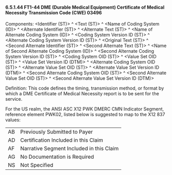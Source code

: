 #### 6.5.1.44 FT1-44 DME (Durable Medical Equipment) Certificate of Medical Necessity Transmission Code (CWE) 03496

Components: &lt;Identifier (ST)> ^ &lt;Text (ST)> ^ &lt;Name of Coding System (ID)> ^ &lt;Alternate Identifier (ST)> ^ &lt;Alternate Text (ST)> ^ &lt;Name of Alternate Coding System (ID)> ^ &lt;Coding System Version ID (ST)> ^ &lt;Alternate Coding System Version ID (ST)> ^ &lt;Original Text (ST)> ^ &lt;Second Alternate Identifier (ST)> ^ &lt;Second Alternate Text (ST)> ^ &lt;Name of Second Alternate Coding System (ID)> ^ &lt;Second Alternate Coding System Version ID (ST)> ^ &lt;Coding System OID (ST)> ^ &lt;Value Set OID (ST)> ^ &lt;Value Set Version ID (DTM)> ^ &lt;Alternate Coding System OID (ST)> ^ &lt;Alternate Value Set OID (ST)> ^ &lt;Alternate Value Set Version ID (DTM)> ^ &lt;Second Alternate Coding System OID (ST)> ^ &lt;Second Alternate Value Set OID (ST)> ^ &lt;Second Alternate Value Set Version ID (DTM)>

Definition: This code defines the timing, transmission method, or format by which a DME Certificate of Medical Necessity report is to be sent for the service.

For the US realm, the ANSI ASC X12 PWK DMERC CMN Indicator Segment, reference element PWK02, listed below is suggested to map to the X12 837 values:

|     |     |
| --- | --- |
| AB | Previously Submitted to Payer |
| AD | Certification Included in this Claim |
| AF | Narrative Segment Included in this Claim |
| AG | No Documentation is Required |
| NS | Not Specified |
